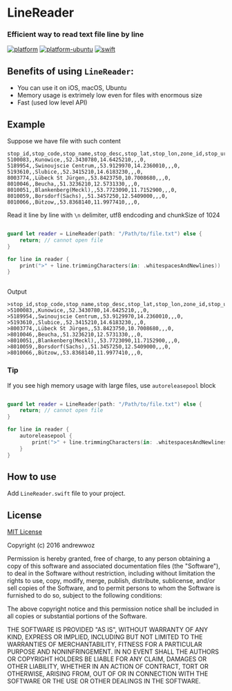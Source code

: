 # LineReader
### Efficient way to read text file line by line

[![platform](https://img.shields.io/badge/platform-osx%20%7C%20ios%20%7C%20watchos%20%7C%20tvos%20-lightgrey.svg)]()
[![platform-ubuntu](https://img.shields.io/badge/platform-ubuntu-lightgrey.svg)]()
[![swift](https://img.shields.io/badge/swift-4.0-yellow.svg)]()

## Benefits of using `LineReader`:
- You can use it on iOS, macOS, Ubuntu
- Memory usage is extrimely low even for files with enormous size
- Fast (used low level API)

## Example

Suppose we have file with such content
```
stop_id,stop_code,stop_name,stop_desc,stop_lat,stop_lon,zone_id,stop_url,location_type,parent_station
5100083,,Kunowice,,52.3430780,14.6425210,,,0,
5189954,,Swinoujscie Centrum,,53.9129970,14.2360010,,,0,
5193610,,Slubice,,52.3415210,14.6183230,,,0,
8003774,,Lübeck St Jürgen,,53.8423750,10.7008680,,,0,
8010046,,Beucha,,51.3236210,12.5731330,,,0,
8010051,,Blankenberg(Meckl),,53.7723090,11.7152900,,,0,
8010059,,Borsdorf(Sachs),,51.3457250,12.5409000,,,0,
8010066,,Bützow,,53.8368140,11.9977410,,,0,

```

Read it line by line with `\n` delimiter, utf8 endcoding and chunkSize of 1024

```swift

guard let reader = LineReader(path: "/Path/to/file.txt") else {
    return; // cannot open file
}

for line in reader {
    print(">" + line.trimmingCharacters(in: .whitespacesAndNewlines))      
}
 
```

Output

```
>stop_id,stop_code,stop_name,stop_desc,stop_lat,stop_lon,zone_id,stop_url,location_type,parent_station
>5100083,,Kunowice,,52.3430780,14.6425210,,,0,
>5189954,,Swinoujscie Centrum,,53.9129970,14.2360010,,,0,
>5193610,,Slubice,,52.3415210,14.6183230,,,0,
>8003774,,Lübeck St Jürgen,,53.8423750,10.7008680,,,0,
>8010046,,Beucha,,51.3236210,12.5731330,,,0,
>8010051,,Blankenberg(Meckl),,53.7723090,11.7152900,,,0,
>8010059,,Borsdorf(Sachs),,51.3457250,12.5409000,,,0,
>8010066,,Bützow,,53.8368140,11.9977410,,,0,

```

### Tip

If you see high memory usage with large files, use `autoreleasepool` block

```swift

guard let reader = LineReader(path: "/Path/to/file.txt") else {
    return; // cannot open file
}

for line in reader {
    autoreleasepool {
        print(">" + line.trimmingCharacters(in: .whitespacesAndNewlines))
    }
}

```


## How to use

Add `LineReader.swift` file to your project.

License
-----
[MIT License](http://opensource.org/licenses/MIT)

Copyright (c) 2016 andrewwoz

Permission is hereby granted, free of charge, to any person obtaining a copy
of this software and associated documentation files (the "Software"), to deal
in the Software without restriction, including without limitation the rights
to use, copy, modify, merge, publish, distribute, sublicense, and/or sell
copies of the Software, and to permit persons to whom the Software is
furnished to do so, subject to the following conditions:

The above copyright notice and this permission notice shall be included in all
copies or substantial portions of the Software.

THE SOFTWARE IS PROVIDED "AS IS", WITHOUT WARRANTY OF ANY KIND, EXPRESS OR
IMPLIED, INCLUDING BUT NOT LIMITED TO THE WARRANTIES OF MERCHANTABILITY,
FITNESS FOR A PARTICULAR PURPOSE AND NONINFRINGEMENT. IN NO EVENT SHALL THE
AUTHORS OR COPYRIGHT HOLDERS BE LIABLE FOR ANY CLAIM, DAMAGES OR OTHER
LIABILITY, WHETHER IN AN ACTION OF CONTRACT, TORT OR OTHERWISE, ARISING FROM,
OUT OF OR IN CONNECTION WITH THE SOFTWARE OR THE USE OR OTHER DEALINGS IN THE
SOFTWARE.
